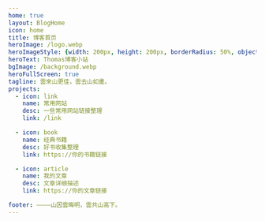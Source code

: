 ```yaml
---
home: true
layout: BlogHome
icon: home
title: 博客首页
heroImage: /logo.webp
heroImageStyle: {width: 200px, height: 200px, borderRadius: 50%, objectFit: cover, border: 4px solid white, boxSizing: border-box}
heroText: Thomas博客小站
bgImage: /background.webp
heroFullScreen: true
tagline: 雲來山更佳，雲去山如畫。
projects:
  - icon: link
    name: 常用网站
    desc: 一些常用网站链接整理
    link: /link

  - icon: book
    name: 经典书籍
    desc: 好书收集整理
    link: https://你的书籍链接

  - icon: article
    name: 我的文章
    desc: 文章详细描述
    link: https://你的文章链接

footer: ————山因雲晦明，雲共山高下。
---
```

